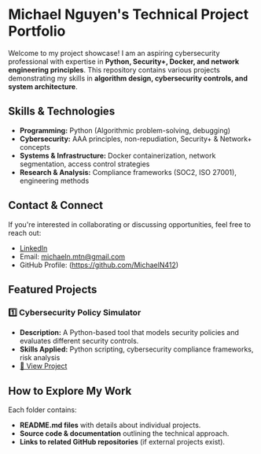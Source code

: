 # Michael Nguyen's Technical Project Portfolio

Welcome to my project showcase! I am an aspiring cybersecurity professional with expertise in **Python, Security+, Docker, and network engineering principles**. This repository contains various projects demonstrating my skills in **algorithm design, cybersecurity controls, and system architecture**.

## Skills & Technologies
- **Programming:** Python (Algorithmic problem-solving, debugging)
- **Cybersecurity:** AAA principles, non-repudiation, Security+ & Network+ concepts
- **Systems & Infrastructure:** Docker containerization, network segmentation, access control strategies
- **Research & Analysis:** Compliance frameworks (SOC2, ISO 27001), engineering methods

## Contact & Connect
If you're interested in collaborating or discussing opportunities, feel free to reach out:
- [LinkedIn](https://www.linkedin.com/in/michaeltuannguyen/)  
- Email: michaeln.mtn@gmail.com  
- GitHub Profile: (https://github.com/MichaelN412)

## Featured Projects
### 1️⃣ **Cybersecurity Policy Simulator**
- **Description:** A Python-based tool that models security policies and evaluates different security controls.
- **Skills Applied:** Python scripting, cybersecurity compliance frameworks, risk analysis
- [🔗 View Project](./cybersecurity-policy-simulator)



## How to Explore My Work
Each folder contains:
- **README.md files** with details about individual projects.
- **Source code & documentation** outlining the technical approach.
- **Links to related GitHub repositories** (if external projects exist).

